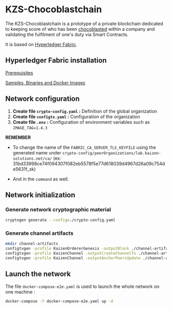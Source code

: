 # KZS-Chocoblastchain

The KZS-Chocoblastchain is a prototype of a private blockchain dedicated to keeping score of who has been [chocoblasted](http://www.chocoblast.fr/) within a company and validating the fulfilment of one's duty via Smart Contracts.

It is based on [Hyperledger Fabric](https://hyperledger-fabric.readthedocs.io/en/latest/blockchain.html).


## Hyperledger Fabric installation

[Prerequisites](https://hyperledger-fabric.readthedocs.io/en/latest/prereqs.html)

[Samples, Binaries and Docker Images](https://hyperledger-fabric.readthedocs.io/en/latest/install.html)


## Network configuration

1. __Create file ``crypto-config.yaml`` :__ Definition of the global organization
2. __Create file ``configtx.yaml`` :__ Configuration of the organization
3. __Create file ``.env`` :__ Configuration of environment variables such as ``IMAGE_TAG=1.4.3``

__REMEMBER__

* To change the name of the ``FABRIC_CA_SERVER_TLS_KEYFILE`` using the generated name under ``crypto-config/peerOrganizations/lab.kaizen-solutions.net/ca/`` (ex: 31bd33998ce74f094307f082eb5578f5e77d618039d4967d26a09c754de5631f_sk)

* And in the ``command`` as well.


## Network initialization

### Generate network cryptographic material
````bash
cryptogen generate --config=./crypto-config.yaml
````

### Generate channel artifacts
````bash
mkdir channel-artifacts
configtxgen -profile KaizenOrdererGenesis -outputBlock ./channel-artifacts/genesis.block -channelID kaizenchannel
configtxgen -profile KaizenChannel -outputCreateChannelTx ./channel-artifacts/channel.tx -channelID kaizenchannel
configtxgen -profile KaizenChannel -outputAnchorPeersUpdate ./channel-artifacts/LabOrgMSPanchors.tx -channelID kaizenchannel -asOrg LabOrgMSP
````

## Launch the network

The file ``docker-compose-e2e.yaml`` is used to launch the whole network on one machine :

````bash
docker-compose -f docker-compose-e2e.yaml up -d
````
